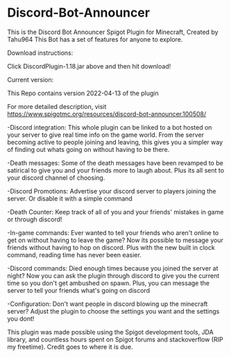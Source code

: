 # Discord-Bot-Announcer
This is the Discord Bot Announcer Spigot Plugin for Minecraft, Created by Tahu964 This Bot has a set of features for anyone to explore.

Download instructions:

Click DiscordPlugin-1.18.jar above and then hit download!

Current version:

This Repo contains version 2022-04-13 of the plugin

For more detailed description, visit https://www.spigotmc.org/resources/discord-bot-announcer.100508/

-Discord integration: This whole plugin can be linked to a bot hosted on your server to give real time info on the game world. From the server becoming active to people joining and leaving, this gives you a simpler way of finding out whats going on without having to be there.

-Death messages: Some of the death messages have been revamped to be satirical to give you and your friends more to laugh about. Plus its all sent to your discord channel of choosing.

-Discord Promotions: Advertise your discord server to players joining the server. Or disable it with a simple command

-Death Counter: Keep track of all of you and your friends' mistakes in game or through discord!

-In-game commands: Ever wanted to tell your friends who aren't online to get on without having to leave the game? Now its possible to message your friends without having to hop on discord. Plus with the new built in clock command, reading time has never been easier.

-Discord commands: Died enough times because you joined the server at night? Now you can ask the plugin through discord to give you the current time so you don't get ambushed on spawn. Plus, you can message the server to tell your friends what's going on discord

-Configuration: Don't want people in discord blowing up the minecraft server? Adjust the plugin to choose the settings you want and the settings you dont!

This plugin was made possible using the Spigot development tools, JDA library, and countless hours spent on Spigot forums and stackoverflow (RIP my freetime). Credit goes to where it is due.
